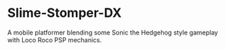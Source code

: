# Slime-Stomper-DX
A mobile platformer blending some Sonic the Hedgehog style gameplay with Loco Roco PSP mechanics.
